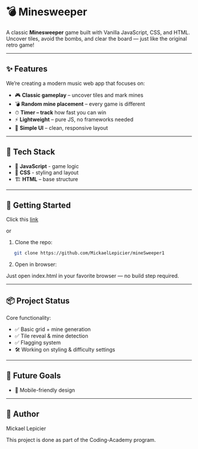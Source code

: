 
# 💣 Minesweeper

A classic **Minesweeper** game built with Vanilla JavaScript, CSS, and HTML.
Uncover tiles, avoid the bombs, and clear the board — just like the original retro game!

---

## ✨ Features

We’re creating a modern music web app that focuses on:

- 🎮 **Classic gameplay** – uncover tiles and mark mines  
- 💣 **Random mine placement** – every game is different  
- ⏱ **Timer – track** how fast you can win  
- ⚡ **Lightweight** – pure JS, no frameworks needed
- 🎨 **Simple UI** – clean, responsive layout
  
---

## 🧰 Tech Stack

- 📜 **JavaScript** - game logic
- 🎨 **CSS** - styling and layout 
- 🏗 **HTML** – base structure  

---

## 🚀 Getting Started

Click this [link](https://mickaellepicier.github.io/mineSweeper1/)

or

1. Clone the repo:
   
```bash
   git clone https://github.com/MickaelLepicier/mineSweeper1
```

2. Open in browser:
   
Just open index.html in your favorite browser — no build step required.


---

## 📦 Project Status

Core functionality:
- ✅ Basic grid + mine generation
- ✅ Tile reveal & mine detection
- ✅ Flagging system
- 🛠 Working on styling & difficulty settings


---

## 🎯 Future Goals

- 📱 Mobile-friendly design 

---


## 👥 Author
Mickael Lepicier

This project is done as part of the Coding-Academy program.

